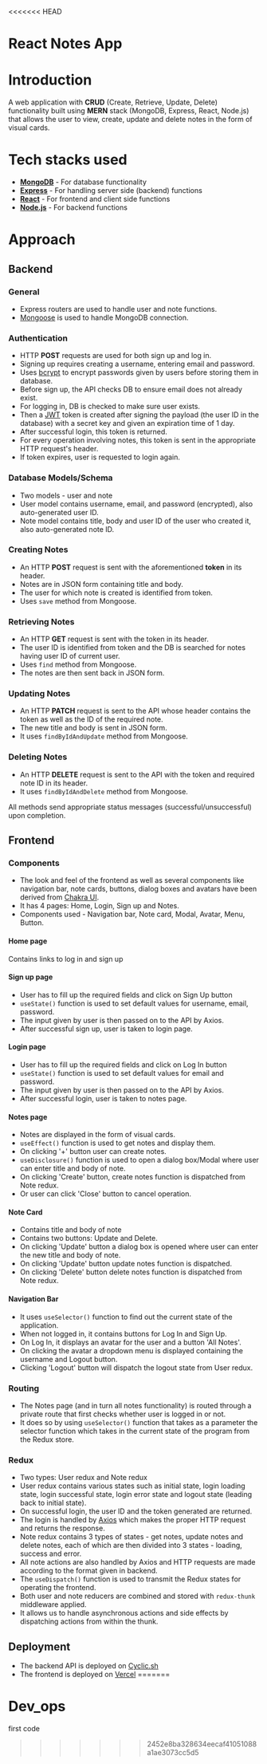<<<<<<< HEAD
# React Notes App
# Introduction
A web application with **CRUD** (Create, Retrieve, Update, Delete) functionality built using **MERN** stack (MongoDB, Express, React, Node.js) that allows the user to view, create, update and delete notes in the form of visual cards.
# Tech stacks used
 - **[MongoDB](https://www.mongodb.com/)** - For database functionality
 - **[Express](https://expressjs.com/)** - For handling server side (backend) functions
 - **[React](https://react.dev/)** - For frontend and client side functions
 - **[Node.js](https://nodejs.org/en)** - For backend functions
# Approach
## Backend
### General
 - Express routers are used to handle user and note functions.
 - [Mongoose](https://mongoosejs.com/) is used to handle MongoDB connection.

### Authentication
 - HTTP **POST** requests are used for both sign up and log in.
 - Signing up requires creating a username, entering email and password.
 - Uses [bcrypt](https://www.npmjs.com/package/bcrypt) to encrypt passwords given by users before storing them in database.
 - Before sign up, the API checks DB to ensure email does not already exist.
 - For logging in, DB is checked to make sure user exists. 
 - Then a [JWT](https://jwt.io/) token is created after signing the payload (the user ID in the database) with a secret key and given an expiration time of 1 day.
 - After successful login, this token is returned.
 - For every operation involving notes, this token is sent in the appropriate HTTP request's header.
 - If token expires, user is requested to login again.
### Database Models/Schema
 - Two models - user and note
 - User model contains username, email, and password (encrypted), also auto-generated user ID.
 - Note model contains title, body and user ID of the user who created it, also auto-generated note ID.
### Creating Notes
 - An HTTP **POST** request is sent with the aforementioned **token** in its header.
 - Notes are in JSON form containing title and body.
 - The user for which note is created is identified from token.
 - Uses `save` method from Mongoose.
### Retrieving Notes
 - An HTTP **GET** request is sent with the token in its header.
 - The user ID is identified from token and the DB is searched for notes having user ID of current user.
 - Uses `find` method from Mongoose.
 - The notes are then sent back in JSON form.
### Updating Notes
 - An HTTP **PATCH** request is sent to the API whose header contains the token as well as the ID of the required note.
 - The new title and body is sent in JSON form.
 - It uses `findByIdAndUpdate` method from Mongoose.
### Deleting Notes
 - An HTTP **DELETE** request is sent to the API with the token and required note ID in its header.
 - It uses `findByIdAndDelete` method from Mongoose.

All methods send appropriate status messages (successful/unsuccessful) upon completion.

## Frontend
### Components
 - The look and feel of the frontend as well as several components like navigation bar, note cards, buttons, dialog boxes and avatars have been derived from [Chakra UI](https://chakra-ui.com/).
 - It has 4 pages: Home, Login, Sign up and Notes.
 - Components used - Navigation bar, Note card, Modal, Avatar, Menu, Button.
#### Home page
 Contains links to log in and sign up
#### Sign up page
 - User has to fill up the required fields and click on Sign Up button
 - `useState()` function is used to set default values for username, email, password.
 - The input given by user is then passed on to the API by Axios.
 - After successful sign up, user is taken to login page.
#### Login page
 - User has to fill up the required fields and click on Log In button
 - `useState()` function is used to set default values for email and password.
 - The input given by user is then passed on to the API by Axios.
 - After successful login, user is taken to notes page.
#### Notes page
 - Notes are displayed in the form of visual cards.
 - `useEffect()` function is used to get notes and display them.
 - On clicking '+' button user can create notes.
 - `useDisclosure()` function is used to open a dialog box/Modal where user can enter title and body of note.
 - On clicking 'Create' button, create notes function is dispatched from Note redux.
 - Or user can click 'Close' button to cancel operation.
#### Note Card
 - Contains title and body of note
 - Contains two buttons: Update and Delete.
 - On clicking 'Update' button a dialog box is opened where user can enter the new title and body of note.
 - On clicking 'Update' button update notes function is dispatched.
 - On clicking 'Delete' button delete notes function is dispatched from Note redux.
#### Navigation Bar
 - It uses `useSelector()` function to find out the current state of the application.
 - When not logged in, it contains buttons for Log In and Sign Up.
 - On Log In, it displays an avatar for the user and a button 'All Notes'.
 - On clicking the avatar a dropdown menu is displayed containing the username and Logout button.
 - Clicking 'Logout' button will dispatch the logout state from User redux.
### Routing
 - The Notes page (and in turn all notes functionality) is routed through a private route that first checks whether user is logged in or not.
 - It does so by using `useSelector()` function that takes as a parameter the selector function which takes in the current state of the program from the Redux store.
### Redux
 - Two types: User redux and Note redux
 - User redux contains various states such as initial state, login loading state, login successful state, login error state and logout state (leading back to initial state).
 - On successful login, the user ID and the token generated are returned.
 - The login is handled by [Axios](https://www.npmjs.com/package/axios) which makes the proper HTTP request and returns the response.
 - Note redux contains 3 types of states - get notes, update notes and delete notes, each of which are then divided into 3 states - loading, success and error.
 - All note actions are also handled by Axios and HTTP requests are made according to the format given in backend.
 - The `useDispatch()` function is used to transmit the Redux states for operating the frontend.
 - Both user and note reducers are combined and stored with `redux-thunk` middleware applied.
 - It allows us to handle asynchronous actions and side effects by dispatching actions from within the thunk.
## Deployment
 - The backend API is deployed on [Cyclic.sh](https://www.cyclic.sh/)
 - The frontend is deployed on [Vercel](https://vercel.com/)
=======
# Dev_ops
first code 
>>>>>>> 2452e8ba328634eecaf41051088a1ae3073cc5d5
